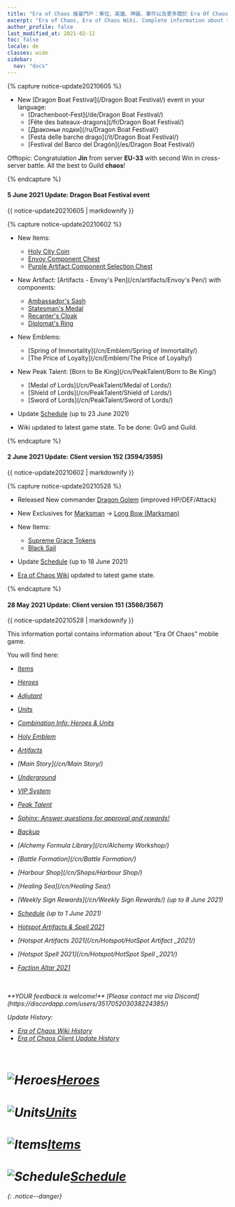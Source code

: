 ```yaml
---
title: "Era of Chaos 維基門戶：單位、英雄、神器、事件以及更多關於 Era Of Chaos 手機遊戲的信息"
excerpt: "Era of Chaos, Era of Chaos Wiki. Complete information about the Era Of Chaos: Units, Heroes, Items, Artifacts, Quests and more. Be strongest player with us. Information about future updates and events."
author_profile: false
last_modified_at: 2021-02-12
toc: false
locale: de
classes: wide
sidebar:
  nav: "docs"
---
```

{% capture notice-update20210605 %}
* New [Dragon Boat Festival](/Dragon Boat Festival/) event in your language:
  * [Drachenboot-Fest](/de/Dragon Boat Festival/)
  * [Fête des bateaux-dragons](/fr/Dragon Boat Festival/)
  * [Драконьи лодки](/ru/Dragon Boat Festival/)
  * [Festa delle barche drago](/it/Dragon Boat Festival/)
  * [Festival del Barco del Dragón](/es/Dragon Boat Festival/)

Offtopic: Congratulation **Jin** from server **EU-33** with second Win in cross-server battle. All the best to Guild **chaos**!

{% endcapture %}

<div class="notice--danger">
  <h4 class="no_toc">5 June 2021 Update: Dragon Boat Festival event</h4>
  {{ notice-update20210605 | markdownify }}
</div>



{% capture notice-update20210602 %}

* New Items:
  * [Holy City Coin](/ItemsCN/con_2161/)
  * [Envoy Component Chest](/ItemsCN/con_2159/)
  * [Purple Artifact Component Selection Chest](/ItemsCN/con_2160/)

* New Artifact: [Artifacts - Envoy's Pen](/cn/artifacts/Envoy's Pen/) with components:
  * [Ambassador's Sash](/ItemsCN/art_2154/)
  * [Statesman's Medal](/ItemsCN/art_2155/)
  * [Recanter's Cloak](/ItemsCN/art_2156/)
  * [Diplomat's Ring ](/ItemsCN/art_2157/)

* New Emblems:
  * [Spring of Immortality](/cn/Emblem/Spring of Immortality/)
  * [The Price of Loyalty](/cn/Emblem/The Price of Loyalty/)

* New Peak Talent: [Born to Be King](/cn/PeakTalent/Born to Be King/)
  * [Medal of Lords](/cn/PeakTalent/Medal of Lords/)
  * [Shield of Lords](/cn/PeakTalent/Shield of Lords/)
  * [Sword of Lords](/cn/PeakTalent/Sword of Lords/)

* Update [Schedule](/cn/Schedule/) (up to 23 June 2021)

* Wiki updated to latest game state. To be done: GvG and Guild.

{% endcapture %}

<div class="notice--danger">
  <h4 class="no_toc">2 June 2021 Update: Client version 152 (3594/3595)</h4>
  {{ notice-update20210602 | markdownify }}
</div>






{% capture notice-update20210528 %}
* Released New commander [Dragon Golem](https://eraofchaos.github.io/cn/units/Dragon%20Golem/) (improved HP/DEF/Attack)

* New Exclusives for [Marksman](https://eraofchaos.github.io/cn/units/Marksman/) -> [Long Bow (Marksman)](https://eraofchaos.github.io/cn/Exclusive/Marksman%20Long%20Bow/)

* New Items:
  * [Supreme Grace Tokens](https://eraofchaos.github.io/ItemsCN/con_2153/)
  * [Black Sail](https://eraofchaos.github.io/ItemsCN/con_2154/)


* Update [Schedule](https://eraofchaos.github.io/cn/Schedule/) (up to 18 June 2021)

* [Era of Chaos Wiki](https://eraofchaos.github.io/cn/) updated to latest game state.

{% endcapture %}

<div class="notice--danger">
  <h4 class="no_toc">28 May 2021 Update: Client version 151 (3566/3567)</h4>
  {{ notice-update20210528 | markdownify }}
</div>






This information portal contains information about "Era Of Chaos" mobile game.

You will find here:
* <i class="fas fa-gavel"/> [Items](/ItemsCN/)
* <i class="fas fa-chess-king"/>  [Heroes](/cn/heroes/)
* <i class="fas fa-mask"/>  [Adjutant](/cn/heroes/Adjutants/)
* <i class="fab fa-optin-monster"/>  [Units](/cn/units/)
* <i class="fas fa-fist-raised"/> [Combination Info: Heroes & Units](/cn/combination/)
* <i class="fas fa-atom"/>  [Holy Emblem](/cn/Emblem/)
* <i class="fas fa-hand-sparkles"/>  [Artifacts](/cn/artifacts/)

* <i class="fas fa-poo-storm"/> [Main Story](/cn/Main Story/)
* <i class="fas fa-door-open"/> [Underground](/cn/Underground/)
* <i class="fas fa-crown"/> [VIP System](/cn/VIP/)
* <i class="fab fa-think-peaks"/> [Peak Talent](/cn/PeakTalent/)

* <i class="fas fa-question-circle"/>  [Sphinx: Answer questions for approval and rewards!](/cn/sphinx/)

* <i class="fas fa-hat-cowboy-side"/>  [Backup](/cn/Backup/)
* <i class="fas fa-place-of-worship"/>  [Alchemy Formula Library](/cn/Alchemy Workshop/)
* <i class="fab fa-battle-net"/> [Battle Formation](/cn/Battle Formation/)
* <i class="fas fa-store-alt"/>  [Harbour Shop](/cn/Shops/Harbour Shop/)
* <i class="fas fa-water"/>  [Healing Sea](/cn/Healing Sea/)

* <i class="fas fa-business-time"/>  [Weekly Sign Rewards](/cn/Weekly Sign Rewards/) (up to 8 June 2021)
* <i class="fas fa-calendar-alt"/>  [Schedule](/cn/Schedule/) (up to 1 June 2021)
* <i class="fas fa-calendar-day"/> [Hotspot Artifacts & Spell 2021](/cn/Hotspot/)
* <i class="fas fa-calendar-day"/> [Hotspot Artifacts 2021](/cn/Hotspot/HotSpot Artifact _2021/)
* <i class="fas fa-calendar-day"/> [Hotspot Spell 2021](/cn/Hotspot/HotSpot Spell _2021/)
* <i class="fas fa-calendar-day"/> [Faction Altar 2021](https://eraofchaos.github.io/cn/FactionAltar/)



<br/>
<br/>
**YOUR feedback is welcome!**
[Please contact me via Discord](https://discordapp.com/users/351705203038224385/)

<!--
### <i class="fas fa-place-of-worship"/>  Guild
### <i class="fas fa-store"/>  Stores
### <i class="fas fa-chess"/>  Auto Chess
### <i class="fas fa-cogs"/> War Maschines
-->


Update History:

* [Era of Chaos Wiki History](/Era_Of_Chaos_Wiki_History.html)  
* [Era of Chaos Client Update History](/Era_Of_Chaos_Client_Update_History.html)

<br/>
<h1> <img src="/images/heroes.jpg" alt="Heroes"/><a href="/cn/heroes/" hreflang="cn">Heroes</a> </h1>
<h1> <img src="/images/units.jpg" alt="Units"/><a href="/cn/units/" hreflang="cn">Units</a> </h1>
<h1> <img src="/images/items.png" alt="Items"/><a href="/cn/Items/" hreflang="cn">Items</a> </h1>
<h1> <img src="/images/schedule.png" alt="Schedule"/><a href="/cn/Schedule/" hreflang="cn">Schedule</a> </h1>

{: .notice--danger}